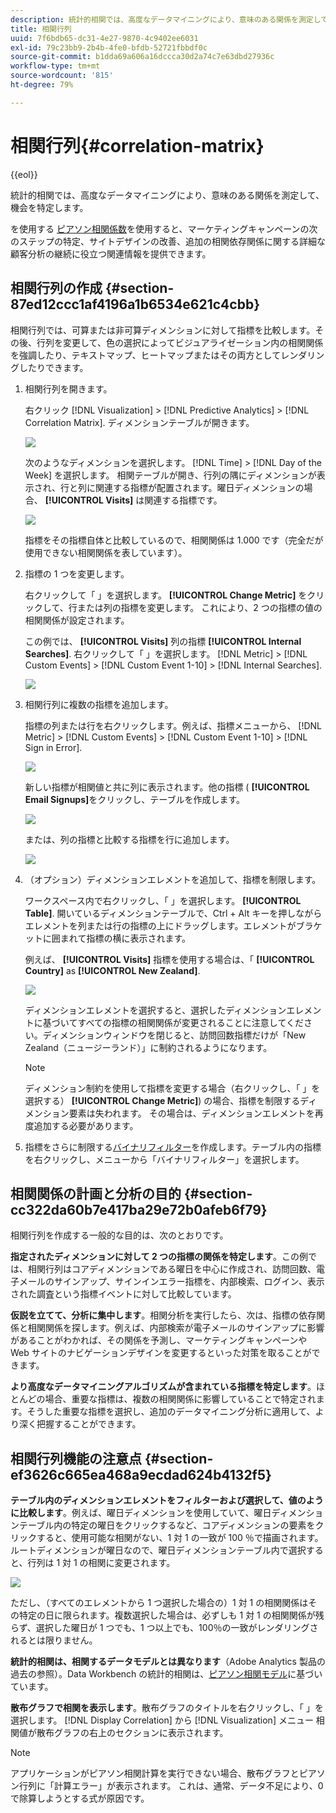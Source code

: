 ```yaml
---
description: 統計的相関では、高度なデータマイニングにより、意味のある関係を測定して、機会を特定します。
title: 相関行列
uuid: 7f6bdb65-dc31-4e27-9870-4c9402ee6031
exl-id: 79c23bb9-2b4b-4fe0-bfdb-52721fbbdf0c
source-git-commit: b1dda69a606a16dccca30d2a74c7e63dbd27936c
workflow-type: tm+mt
source-wordcount: '815'
ht-degree: 79%

---
```


# 相関行列{#correlation-matrix}

{{eol}}

統計的相関では、高度なデータマイニングにより、意味のある関係を測定して、機会を特定します。

を使用する [ピアソン相関係数](../../../../home/c-get-started/c-analysis-vis/c-correlation-analysis/c-correlation-pearsons.md#concept-5996cb8c89fd4df5b47b7318e7a1d29c)を使用すると、マーケティングキャンペーンの次のステップの特定、サイトデザインの改善、追加の相関依存関係に関する詳細な顧客分析の継続に役立つ関連情報を提供できます。

## 相関行列の作成 {#section-87ed12ccc1af4196a1b6534e621c4cbb}

相関行列では、可算または非可算ディメンションに対して指標を比較します。その後、行列を変更して、色の選択によってビジュアライゼーション内の相関関係を強調したり、テキストマップ、ヒートマップまたはその両方としてレンダリングしたりできます。

1. 相関行列を開きます。

   右クリック [!DNL Visualization] > [!DNL Predictive Analytics] > [!DNL Correlation Matrix]. ディメンションテーブルが開きます。

   ![](assets/correlation_matrix_2.png)

   次のようなディメンションを選択します。 [!DNL Time] > [!DNL Day of the Week] を選択します。 相関テーブルが開き、行列の隅にディメンションが表示され、行と列に関連する指標が配置されます。曜日ディメンションの場合、 **[!UICONTROL Visits]** は関連する指標です。

   ![](assets/correlation_matrix_1.png)

   指標をその指標自体と比較しているので、相関関係は 1.000 です（完全だが使用できない相関関係を表しています）。

1. 指標の 1 つを変更します。

   右クリックして「 」を選択します。 **[!UICONTROL Change Metric]** をクリックして、行または列の指標を変更します。 これにより、2 つの指標の値の相関関係が設定されます。

   この例では、 **[!UICONTROL Visits]** 列の指標 **[!UICONTROL Internal Searches]**. 右クリックして「 」を選択します。 [!DNL Metric] > [!DNL Custom Events] > [!DNL Custom Event 1-10] > [!DNL Internal Searches].

   ![](assets/correlation_matrix_change_metric.png)

1. 相関行列に複数の指標を追加します。

   指標の列または行を右クリックします。例えば、指標メニューから、 [!DNL Metric] > [!DNL Custom Events] > [!DNL Custom Event 1-10] > [!DNL Sign in Error].

   ![](assets/correlation_matrix_11.png)

   新しい指標が相関値と共に列に表示されます。他の指標 ( **[!UICONTROL Email Signups]**&#x200B;をクリックし、テーブルを作成します。

   ![](assets/correlation_matrix_6.png)

   または、列の指標と比較する指標を行に追加します。

   ![](assets/correlation_matrix_add_metric.png)

1. （オプション）ディメンションエレメントを追加して、指標を制限します。

   ワークスペース内で右クリックし、「 」を選択します。 **[!UICONTROL Table]**. 開いているディメンションテーブルで、Ctrl + Alt キーを押しながらエレメントを列または行の指標の上にドラッグします。エレメントがブラケットに囲まれて指標の横に表示されます。

   例えば、 **[!UICONTROL Visits]** 指標を使用する場合は、「 **[!UICONTROL Country]** as **[!UICONTROL New Zealand]**.

   ![](assets/correlation_matrix_dim_element.png)

   ディメンションエレメントを選択すると、選択したディメンションエレメントに基づいてすべての指標の相関関係が変更されることに注意してください。ディメンションウィンドウを閉じると、訪問回数指標だけが「New Zealand（ニュージーランド）」に制約されるようになります。

   >[!NOTE]
   >
   >ディメンション制約を使用して指標を変更する場合（右クリックし、「 」を選択する） **[!UICONTROL Change Metric]**) の場合、指標を制限するディメンション要素は失われます。 その場合は、ディメンションエレメントを再度追加する必要があります。

1. 指標をさらに制限する[バイナリフィルター](../../../../home/c-get-started/c-analysis-vis/c-correlation-analysis/c-correlation-binary-filter.md#concept-24e1daff43c540f69019f236976da31c)を作成します。テーブル内の指標を右クリックし、メニューから「バイナリフィルター」を選択します。

## 相関関係の計画と分析の目的 {#section-cc322da60b7e417ba29e72b0afeb6f79}

相関行列を作成する一般的な目的は、次のとおりです。

**指定されたディメンションに対して 2 つの指標の関係を特定します**。この例では、相関行列はコアディメンションである曜日を中心に作成され、訪問回数、電子メールのサインアップ、サインインエラー指標を、内部検索、ログイン、表示された調査という指標イベントに対して比較しています。

**仮説を立てて、分析に集中します**。相関分析を実行したら、次は、指標の依存関係と相関関係を探します。例えば、内部検索が電子メールのサインアップに影響があることがわかれば、その関係を予測し、マーケティングキャンペーンや Web サイトのナビゲーションデザインを変更するといった対策を取ることができます。

**より高度なデータマイニングアルゴリズムが含まれている指標を特定します**。ほとんどの場合、重要な指標は、複数の相関関係に影響していることで特定されます。そうした重要な指標を選択し、追加のデータマイニング分析に適用して、より深く把握することができます。

## 相関行列機能の注意点 {#section-ef3626c665ea468a9ecdad624b4132f5}

**テーブル内のディメンションエレメントをフィルターおよび選択して、値のように比較します**。例えば、曜日ディメンションを使用していて、曜日ディメンションテーブル内の特定の曜日をクリックするなど、コアディメンションの要素をクリックすると、使用可能な相関がない、1 対 1 の一致が 100 ％で描画されます。ルートディメンションが曜日なので、曜日ディメンションテーブル内で選択すると、行列は 1 対 1 の相関に変更されます。

![](assets/correlation_matrix_10.png)

ただし、（すべてのエレメントから 1 つ選択した場合の）1 対 1 の相関関係はその特定の日に限られます。複数選択した場合は、必ずしも 1 対 1 の相関関係が残らず、選択した曜日が 1 つでも、1 つ以上でも、100％の一致がレンダリングされるとは限りません。

**統計的相関は、相関するデータモデルとは異なります**（Adobe Analytics 製品の過去の参照）。Data Workbench の統計的相関は、[ピアソン相関モデル](../../../../home/c-get-started/c-analysis-vis/c-correlation-analysis/c-correlation-pearsons.md#concept-5996cb8c89fd4df5b47b7318e7a1d29c)に基づいています。

**散布グラフで相関を表示します**。散布グラフのタイトルを右クリックし、「 」を選択します。 [!DNL Display Correlation] から [!DNL Visualization] メニュー 相関値が散布グラフの右上のセクションに表示されます。

>[!NOTE]
>
>アプリケーションがピアソン相関計算を実行できない場合、散布グラフとピアソン行列に「計算エラー」が表示されます。 これは、通常、データ不足により、0 で除算しようとする式が原因です。
